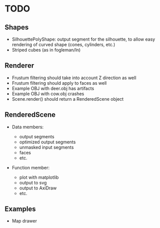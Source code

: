 # TODO

## Shapes

- SilhouettePolyShape: output segment for the silhouette, to allow easy rendering of curved shape (cones, cylinders, etc.)
- Striped cubes (as in fogleman/ln)


## Renderer

- Frustum filtering should take into account Z direction as well
- Frustum filtering should apply to faces as well
- Example OBJ with deer.obj has artifacts
- Example OBJ with cow.obj crashes
- Scene.render() should return a RenderedScene object
 
## RenderedScene

- Data members:
    - output segments
    - optimized output segments
    - unmasked input segments
    - faces
    - etc.
    
- Function member:
    - plot with matplotlib
    - output to svg
    - output to AxiDraw
    - etc. 

## Examples

- Map drawer
